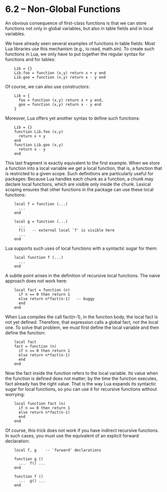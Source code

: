 # 6.2 – Non-Global Functions
An obvious consequence of first-class functions is that we can store functions not only in global variables, but also in table fields and in local variables.

We have already seen several examples of functions in table fields: Most Lua libraries use this mechanism (e.g., io.read, math.sin). To create such functions in Lua, we only have to put together the regular syntax for functions and for tables:
```
    Lib = {}
    Lib.foo = function (x,y) return x + y end
    Lib.goo = function (x,y) return x - y end
```
Of course, we can also use constructors:
```
    Lib = {
      foo = function (x,y) return x + y end,
      goo = function (x,y) return x - y end
    }
```
Moreover, Lua offers yet another syntax to define such functions:
```
    Lib = {}
    function Lib.foo (x,y)
      return x + y
    end
    function Lib.goo (x,y)
      return x - y
    end
```
This last fragment is exactly equivalent to the first example.
When we store a function into a local variable we get a local function, that is, a function that is restricted to a given scope. Such definitions are particularly useful for packages: Because Lua handles each chunk as a function, a chunk may declare local functions, which are visible only inside the chunk. Lexical scoping ensures that other functions in the package can use these local functions:
```
    local f = function (...)
      ...
    end
    
    local g = function (...)
      ...
      f()   -- external local `f' is visible here
      ...
    end
```
Lua supports such uses of local functions with a syntactic sugar for them:
```
    local function f (...)
      ...
    end
```
A subtle point arises in the definition of recursive local functions. The naive approach does not work here:
```
    local fact = function (n)
      if n == 0 then return 1
      else return n*fact(n-1)   -- buggy
      end
    end
```
When Lua compiles the call fact(n-1), in the function body, the local fact is not yet defined. Therefore, that expression calls a global fact, not the local one. To solve that problem, we must first define the local variable and then define the function:
```
    local fact
    fact = function (n)
      if n == 0 then return 1
      else return n*fact(n-1)
      end
    end
```
Now the fact inside the function refers to the local variable. Its value when the function is defined does not matter; by the time the function executes, fact already has the right value. That is the way Lua expands its syntactic sugar for local functions, so you can use it for recursive functions without worrying:
```
    local function fact (n)
      if n == 0 then return 1
      else return n*fact(n-1)
      end
    end
```
Of course, this trick does not work if you have indirect recursive functions. In such cases, you must use the equivalent of an explicit forward declaration:
```
    local f, g    -- `forward' declarations
    
    function g ()
      ...  f() ...
    end
    
    function f ()
      ...  g() ...
    end
```